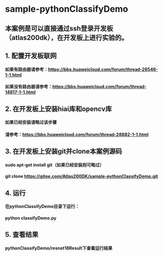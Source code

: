 # sample-pythonClassifyDemo
## 本案例是可以直接通过ssh登录开发板（atlas200dk），在开发板上进行实验的。
## 1. 配置开发板联网
#### 如果有路由器请参考：https://bbs.huaweicloud.com/forum/thread-26546-1-1.html
#### 如果没有路由器请参考：https://bbs.huaweicloud.com/forum/thread-14817-1-1.html 
## 2. 在开发板上安装hiai库和opencv库
#### 如果已经安装请略过该步骤
#### 请参考：https://bbs.huaweicloud.com/forum/thread-28882-1-1.html
## 3. 在开发板上安装git并clone本案例源码
#### sudo apt-get install git（如果已经安装则可略过）
#### git clone https://gitee.com/Atlas200DK/sample-pythonClassifyDemo.git
## 4. 运行
#### 在pythonClassifyDemo目录下运行：
#### python classifyDemo.py
## 5. 查看结果
#### pythonClassifyDemo/resnet18Result下查看运行结果

